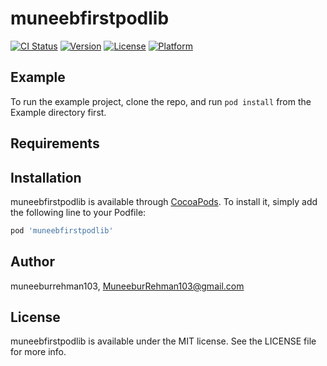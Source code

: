 # muneebfirstpodlib

[![CI Status](https://img.shields.io/travis/muneeburrehman103/muneebfirstpodlib.svg?style=flat)](https://travis-ci.org/muneeburrehman103/muneebfirstpodlib)
[![Version](https://img.shields.io/cocoapods/v/muneebfirstpodlib.svg?style=flat)](https://cocoapods.org/pods/muneebfirstpodlib)
[![License](https://img.shields.io/cocoapods/l/muneebfirstpodlib.svg?style=flat)](https://cocoapods.org/pods/muneebfirstpodlib)
[![Platform](https://img.shields.io/cocoapods/p/muneebfirstpodlib.svg?style=flat)](https://cocoapods.org/pods/muneebfirstpodlib)

## Example

To run the example project, clone the repo, and run `pod install` from the Example directory first.

## Requirements

## Installation

muneebfirstpodlib is available through [CocoaPods](https://cocoapods.org). To install
it, simply add the following line to your Podfile:

```ruby
pod 'muneebfirstpodlib'
```

## Author

muneeburrehman103, MuneeburRehman103@gmail.com

## License

muneebfirstpodlib is available under the MIT license. See the LICENSE file for more info.
